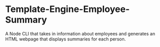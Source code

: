 # Template-Engine-Employee-Summary
A Node CLI that takes in information about employees and generates an HTML webpage that displays summaries for each person.
